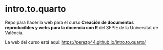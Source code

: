 
# intro.to.quarto

<!-- badges: start -->
<!-- badges: end -->

Repo para hacer la web para el curso **Creación de documentos reproducibles y webs para la docencia con R** del SFPIE de la Universitat de València.

La web del curso está aquí: <https://perezp44.github.io/intro.to.quarto/>

